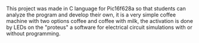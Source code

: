 This project was made in C language for Pic16f628a so that students can analyze the program and develop their own, it is a very simple coffee machine with two options coffee and coffee with milk, the activation is done by LEDs on the "proteus" a software for electrical circuit simulations with or without programming.
